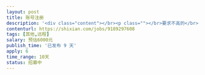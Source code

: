 ```yaml
---                
layout: post       
title: 账号注册           
description: '<div class="content"></br><p class=""></br>要求不高的</br><br/>1  注册账号  (要求多线程进行 和使用代理IP)</br><br/>多线程20-30任務</br><br/>2  要接卡商平台  2-3 个  认证电话卡(提供接口)</br><br/>3  填写地址</br><br/>4  能检查是否绑定</br><br/>难点找接口</br><br/>希望有大神來   </p></br></div>'     
contenturl: https://shixian.com/jobs/9189297608      
tags: [其他,远程]            
salary: 预估6000元          
publish_time: '已发布 9 天'         
apply: 6                   
time_range: 10天              
status: 招募中                  
---                 
```

